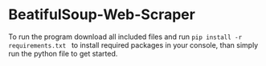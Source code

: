 # BeatifulSoup-Web-Scraper
To run the program download all included files and run ```pip install -r requirements.txt ``` to install required packages in your console, than simply run the python file to get started.
